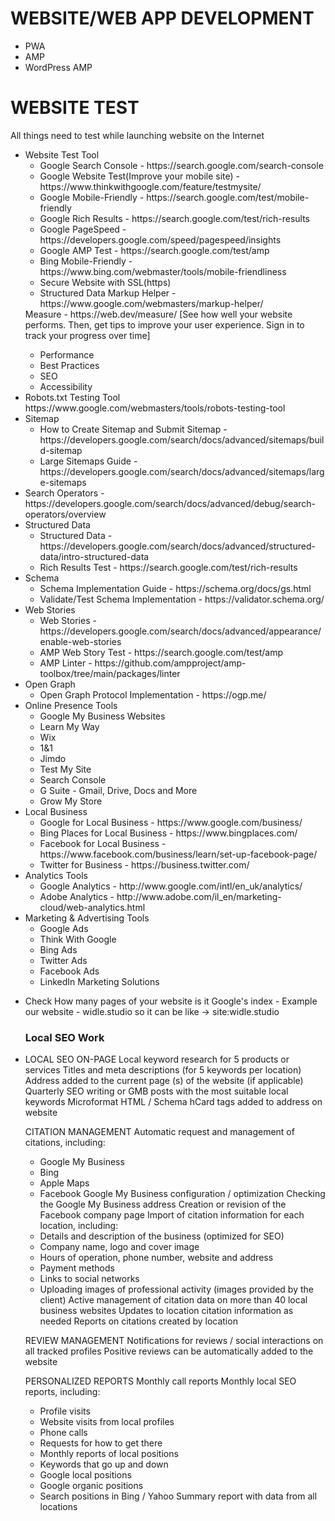 # WEBSITE/WEB APP DEVELOPMENT
- PWA
- AMP
- WordPress AMP

# WEBSITE TEST
All things need to test while launching website on the Internet

<ul>
  <li>Website Test Tool
    <ul>
      <li>Google Search Console - https://search.google.com/search-console</li>
      <li>Google Website Test(Improve your mobile site) - https://www.thinkwithgoogle.com/feature/testmysite/</li>
      <li>Google Mobile-Friendly - https://search.google.com/test/mobile-friendly</li>
      <li>Google Rich Results - https://search.google.com/test/rich-results</li>
      <li>Google PageSpeed - https://developers.google.com/speed/pagespeed/insights</li>
      <li>Google AMP Test - https://search.google.com/test/amp</li>
      <li>Bing Mobile-Friendly - https://www.bing.com/webmaster/tools/mobile-friendliness</li>
      <li>Secure Website with SSL(https)</li>
      <li>Structured Data Markup Helper - https://www.google.com/webmasters/markup-helper/</li>
    </ul>
  </li>
    Measure - https://web.dev/measure/ [See how well your website performs. Then, get tips to improve your user experience. Sign in to track your progress over time]
    <ul>
      <li>Performance</li>
      <li>Best Practices</li>
      <li>SEO</li>
      <li>Accessibility</li>
    </ul>
  </li>
  <li>Robots.txt Testing Tool https://www.google.com/webmasters/tools/robots-testing-tool</li>
  <li>Sitemap
     <ul>
       <li>How to Create Sitemap and Submit Sitemap - https://developers.google.com/search/docs/advanced/sitemaps/build-sitemap</li>
       <li>Large Sitemaps Guide - https://developers.google.com/search/docs/advanced/sitemaps/large-sitemaps</li>
    </ul>
  </li>
  <li>Search Operators - https://developers.google.com/search/docs/advanced/debug/search-operators/overview</li>
  <li>Structured Data
    <ul>
      <li>Structured Data - https://developers.google.com/search/docs/advanced/structured-data/intro-structured-data</li>
      <li>Rich Results Test - https://search.google.com/test/rich-results</li>
    </ul>
  </li>
  <li>Schema
    <ul>
      <li>Schema Implementation Guide - https://schema.org/docs/gs.html</li>
      <li>Validate/Test Schema Implementation - https://validator.schema.org/</li>
    </ul>
  </li>
  <li>Web Stories
    <ul>
      <li>Web Stories - https://developers.google.com/search/docs/advanced/appearance/enable-web-stories</li>
      <li>AMP Web Story Test - https://search.google.com/test/amp</li>
      <li>AMP Linter - https://github.com/ampproject/amp-toolbox/tree/main/packages/linter</li>
    </ul>
  </li>
  <li>Open Graph
    <ul>
      <li>Open Graph Protocol Implementation - https://ogp.me/</li>
    </ul>
  </li>
  <li>Online Presence Tools
    <ul>
      <li>Google My Business Websites</li>
      <li>Learn My Way</li>
      <li>Wix</li>
      <li>1&1</li>
      <li>Jimdo</li>
      <li>Test My Site</li>
      <li>Search Console</li>
      <li>G Suite - Gmail, Drive, Docs and More</li>
      <li>Grow My Store</li>
    </ul>
  </li>
  <li>Local Business
    <ul>
      <li>Google for Local Business - https://www.google.com/business/</li>
      <li>Bing Places for Local Business - https://www.bingplaces.com/</li>
      <li>Facebook for Local Business - https://www.facebook.com/business/learn/set-up-facebook-page/</li>
      <li>Twitter for Business - https://business.twitter.com/</li>
    </ul>
  </li>
  <li>Analytics Tools
    <ul>
      <li>Google Analytics - http://www.google.com/intl/en_uk/analytics/</li>
      <li>Adobe Analytics - http://www.adobe.com/il_en/marketing-cloud/web-analytics.html</li>
    </ul>
  </li>
  <li>Marketing & Advertising Tools
    <ul>
      <li>Google Ads</li>
      <li>Think With Google</li>
      <li>Bing Ads</li>
      <li>Twitter Ads</li>
      <li>Facebook Ads</li>
      <li>LinkedIn Marketing Solutions</li>
    </ul>
  </li>
</ul>

- Check How many pages of your website is it Google's index - Example our website - widle.studio so it can be like -> site:widle.studio

<ul> <h3>Local SEO Work</h3>
  <li>
    LOCAL SEO ON-PAGE
Local keyword research for 5 products or services
Titles and meta descriptions (for 5 keywords per location)
Address added to the current page (s) of the website (if applicable)
Quarterly SEO writing or GMB posts with the most suitable local keywords
Microformat HTML / Schema hCard tags added to address on website

CITATION MANAGEMENT
Automatic request and management of citations, including:
- Google My Business
- Bing
- Apple Maps
- Facebook
Google My Business configuration / optimization
Checking the Google My Business address
Creation or revision of the Facebook company page
Import of citation information for each location, including:
- Details and description of the business (optimized for SEO)
- Company name, logo and cover image
- Hours of operation, phone number, website and address
- Payment methods
- Links to social networks
- Uploading images of professional activity (images provided by the client)
Active management of citation data on more than 40 local business websites
Updates to location citation information as needed
Reports on citations created by location

REVIEW MANAGEMENT
Notifications for reviews / social interactions on all tracked profiles
Positive reviews can be automatically added to the website

PERSONALIZED REPORTS
Monthly call reports
Monthly local SEO reports, including:
- Profile visits
- Website visits from local profiles
- Phone calls
- Requests for how to get there
- Monthly reports of local positions
- Keywords that go up and down
- Google local positions
- Google organic positions
- Search positions in Bing / Yahoo
Summary report with data from all locations
  </li>
</ul>
